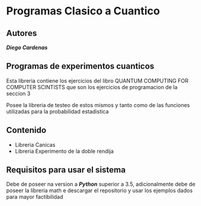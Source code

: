# Programas Clasico a Cuantico

## Autores

***Diego Cardenas***

## Programas de experimentos cuanticos


Esta libreria contiene los ejercicios del libro QUANTUM COMPUTING FOR COMPUTER SCINTISTS que son los ejercicios de programacion de la seccion 3

Posee la libreria de testeo de estos mismos y tanto como de las funciones utilizadas para la probabilidad estadistica

## Contenido

- Libreria Canicas
- Libreria Experimento de la doble rendija


## Requisitos para usar el sistema

Debe de poseer na version a ***Python*** superior a 3.5, adicionalmente debe de poseer la libreria math e descargar el repositorio y usar los ejemplos dados para mayor factibilidad
